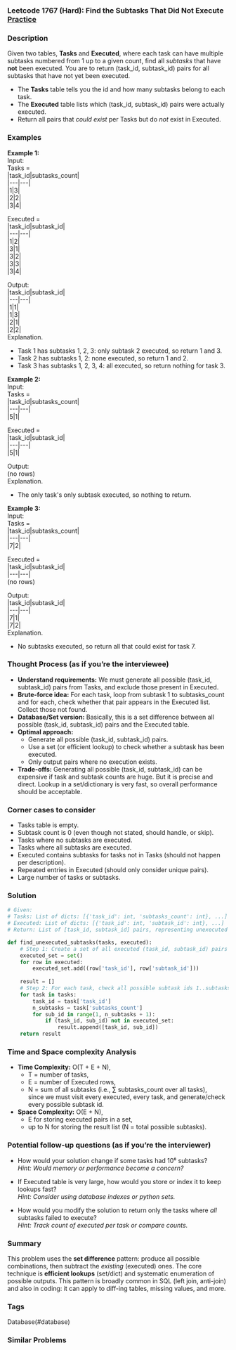 ### Leetcode 1767 (Hard): Find the Subtasks That Did Not Execute [Practice](https://leetcode.com/problems/find-the-subtasks-that-did-not-execute)

### Description  
Given two tables, **Tasks** and **Executed**, where each task can have multiple subtasks numbered from 1 up to a given count, find all *subtasks* that have **not** been executed. You are to return (task\_id, subtask\_id) pairs for all subtasks that have not yet been executed.  
- The **Tasks** table tells you the id and how many subtasks belong to each task.  
- The **Executed** table lists which (task\_id, subtask\_id) pairs were actually executed.  
- Return all pairs that *could exist* per Tasks but do *not* exist in Executed.

### Examples  

**Example 1:**  
Input:  
Tasks =  
|task\_id|subtasks\_count|  
|---|---|  
|1|3|  
|2|2|  
|3|4|  

Executed =  
|task\_id|subtask\_id|  
|---|---|  
|1|2|  
|3|1|  
|3|2|  
|3|3|  
|3|4|  

Output:  
|task\_id|subtask\_id|  
|---|---|  
|1|1|  
|1|3|  
|2|1|  
|2|2|  
Explanation.  
- Task 1 has subtasks 1, 2, 3: only subtask 2 executed, so return 1 and 3.
- Task 2 has subtasks 1, 2: none executed, so return 1 and 2.
- Task 3 has subtasks 1, 2, 3, 4: all executed, so return nothing for task 3.

**Example 2:**  
Input:  
Tasks =  
|task\_id|subtasks\_count|  
|---|---|  
|5|1|  

Executed =  
|task\_id|subtask\_id|  
|---|---|  
|5|1|  

Output:  
(no rows)  
Explanation.  
- The only task's only subtask executed, so nothing to return.

**Example 3:**  
Input:  
Tasks =  
|task\_id|subtasks\_count|  
|---|---|  
|7|2|  

Executed =  
|task\_id|subtask\_id|  
|---|---|  
(no rows)  

Output:  
|task\_id|subtask\_id|  
|---|---|  
|7|1|  
|7|2|  
Explanation.  
- No subtasks executed, so return all that could exist for task 7.

### Thought Process (as if you’re the interviewee)  

- **Understand requirements:** We must generate all possible (task\_id, subtask\_id) pairs from Tasks, and exclude those present in Executed.
- **Brute-force idea:** For each task, loop from subtask 1 to subtasks\_count and for each, check whether that pair appears in the Executed list. Collect those not found.
- **Database/Set version:** Basically, this is a set difference between all possible (task\_id, subtask\_id) pairs and the Executed table.
- **Optimal approach:**  
    - Generate all possible (task\_id, subtask\_id) pairs.
    - Use a set (or efficient lookup) to check whether a subtask has been executed.
    - Only output pairs where no execution exists.
- **Trade-offs:** Generating all possible (task\_id, subtask\_id) can be expensive if task and subtask counts are huge. But it is precise and direct. Lookup in a set/dictionary is very fast, so overall performance should be acceptable.

### Corner cases to consider  
- Tasks table is empty.
- Subtask count is 0 (even though not stated, should handle, or skip).
- Tasks where no subtasks are executed.
- Tasks where all subtasks are executed.
- Executed contains subtasks for tasks not in Tasks (should not happen per description).
- Repeated entries in Executed (should only consider unique pairs).
- Large number of tasks or subtasks.

### Solution

```python
# Given:
# Tasks: List of dicts: [{'task_id': int, 'subtasks_count': int}, ...]
# Executed: List of dicts: [{'task_id': int, 'subtask_id': int}, ...]
# Return: List of [task_id, subtask_id] pairs, representing unexecuted subtasks

def find_unexecuted_subtasks(tasks, executed):
    # Step 1: Create a set of all executed (task_id, subtask_id) pairs for fast lookup
    executed_set = set()
    for row in executed:
        executed_set.add((row['task_id'], row['subtask_id']))
    
    result = []
    # Step 2: For each task, check all possible subtask ids 1..subtasks_count
    for task in tasks:
        task_id = task['task_id']
        n_subtasks = task['subtasks_count']
        for sub_id in range(1, n_subtasks + 1):
            if (task_id, sub_id) not in executed_set:
                result.append([task_id, sub_id])
    return result
```

### Time and Space complexity Analysis  

- **Time Complexity:** O(T + E + N),  
    - T = number of tasks,  
    - E = number of Executed rows,  
    - N = sum of all subtasks (i.e., ∑ subtasks\_count over all tasks),  
    since we must visit every executed, every task, and generate/check every possible subtask id.
- **Space Complexity:** O(E + N),  
    - E for storing executed pairs in a set,  
    - up to N for storing the result list (N = total possible subtasks).

### Potential follow-up questions (as if you’re the interviewer)  

- How would your solution change if some tasks had 10⁶ subtasks?  
  *Hint: Would memory or performance become a concern?*

- If Executed table is very large, how would you store or index it to keep lookups fast?  
  *Hint: Consider using database indexes or python sets.*

- How would you modify the solution to return only the tasks where *all* subtasks failed to execute?  
  *Hint: Track count of executed per task or compare counts.*

### Summary
This problem uses the **set difference** pattern: produce all possible combinations, then subtract the *existing* (executed) ones. The core technique is **efficient lookups** (set/dict) and systematic enumeration of possible outputs. This pattern is broadly common in SQL (left join, anti-join) and also in coding: it can apply to diff-ing tables, missing values, and more.

### Tags
Database(#database)

### Similar Problems

